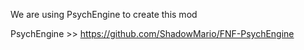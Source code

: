 We are using PsychEngine to create this mod

PsychEngine >> https://github.com/ShadowMario/FNF-PsychEngine